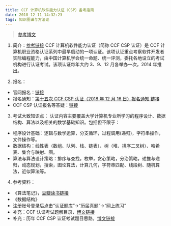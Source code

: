 ```yaml
---
title: CCF 计算机软件能力认证（CSP）备考指南
date: 2018-12-11 14:32:23
tags: 知识图谱与方法论
---
```

> [参考博文](https://blog.csdn.net/richenyunqi/article/details/83388315)

1. 简介：[参考链接](https://baike.baidu.com/link?url=asKhpauo2eeiUlKxjh4AA_TF1onW24jCImYuEGZ5clP9MV8vVHqsscjdFmkGFumLmykIjG9dM-fBUwmmoCyY6UB6uinm7B3TrLjNlfxbInwDeYxH0P9DYoFQQWsxxLej7SlOHjPedPJL0uzcFe4XOWgq_Gd1AgTEvlK7KwPQsM2ioo1M-mtO1lm5_MfFx8Zb)
CCF 计算机软件能力认证（简称 CCF CSP 认证）是 CCF 计算机职业资格认证系列中最早启动的一项认证。该项认证重点考察软件开发者实际编程能力，由中国计算机学会统一命题、统一评测，委托各地设立的考试机构进行认证考试。该项认证每年大约 3、9、12 月各举办一次，2014 年推出。

2. 报名：
- 官网报名：[链接](http://cspro.org/lead/application/ccf/login.jsp)
- 报名通知：[第十五次 CCF CSP 认证（2018 年 12 月 16 日）报名通知
链接](http://cspro.org/lead/info.do?__action=info_view&catalog=notice&id=jndyrzvb-fhx&__forward=true)
- CCF CSP 认证报名等答疑：[链接](http://cspro.org/lead/info.do?__action=info_view&catalog=notice&id=j32bwxl2-hdbn1&__forward=true)

3. 考试大致知识点：
认证内容主要覆盖大学计算机专业所学习的程序设计、数据结构、算法以及相关的数学基础知识。包括但不限于：
- 程序设计基础：逻辑与数学运算，分支循环，过程调用(递归)，字符串操作，文件操作等。
- 数据结构：线性表（数组、队列、栈、链表）、树（堆、排序二叉树）、哈希表、集合与映射、图。
- 算法与算法设计策略：排序与查找，枚举，贪心策略，分治策略，递推与递归，动态规划，搜索，图论算法，计算几何，字符串匹配、线段树、随机算法，近似算法等。

4. 参考资料：
- 《算法笔记》，[豆瓣读书链接](https://book.douban.com/subject/26827295/)
- 《数据结构》
- 注册账号登录后点击“认证题库”->“历届真题”->“网上练习”
- 补充：CCF 认证考试题解目录，[博文链接](https://blog.csdn.net/richenyunqi/article/details/83385502)
- 补充：历年 CCF CSP 认证考试题目思路，[博文链接](https://blog.csdn.net/qq_26580757/article/details/78694146)